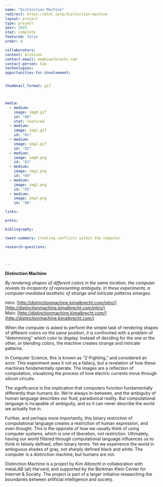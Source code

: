 ```yaml
---
name: "Distinction Machine"
redirect: https://mlml.io/p/distinction-machine
layout: project
type: project
year: 2019
stat: complete
featured: false
order: 8

collaborators:
context: Archives
contact-email: me@kimalbrecht.com
contact-person: kim
technologies: 
opportunities-for-involvement:


thumbnail_format: gif



media:
  - medium:
    image: img0.gif
    id: "00"
    stat: featured
  - medium:
    image: img1.gif
    id: "01"
  - medium:
    image: img2.gif
    id: "02"
  - medium:
    image: img0.png
    id: "03"
  - medium:
    image: img1.png
    id: "04"
  - medium:
    image: img2.png
    id: "05"
  - medium:
    image: img3.png
    id: "06"

links:

press:

bibliography:

tweet-summary: Creating conflicts within the computer

research-questions:



---
```

**Distinction Machine**

*By rendering shapes of different colors in the same location, the computer reveals its incapacity of representing ambiguity. In these experiments, a computer-mediated aesthetic of strange and intricate patterns emerges.*

Intro: [http://distinctionmachine.kimalbrecht.com/intro/](http://distinctionmachine.kimalbrecht.com/intro/) <br />
Main: [http://distinctionmachine.kimalbrecht.com/](http://distinctionmachine.kimalbrecht.com/)

When the computer is asked to perform the simple task of rendering shapes of different colors on the same position, it is confronted with a problem of “determining” which color to display. Instead of deciding for the one or the other, or blending colors, the machine creates strange and intricate patterns.

In Computer Science, this is known as “Z-Fighting,” and considered an error. This experiment sees it not as a fallacy, but a revelation of how these machines fundamentally operate. The images are a reflection of computation, visualizing the process of how electric currents move through silicon circuits.

The significance is the implication that computers function fundamentally differently than humans do. We’re always in-between, and the ambiguity of human language describes our fluid, paradoxical reality. But computational language is incapable of ambiguity, and so it can never describe the world we actually live in.

Further, and perhaps more importantly, this binary restriction of computational language creates a restriction of human expression, and even thought. This is the opposite of how we usually think of using computer systems, which is one of liberation, not restriction. Ultimately, having our world filtered through computational language influences us to think in falsely defined, often binary terms. Yet we experience the world in ambiguous shades of gray, not sharply defined black and white. The computer is a distinction machine, but humans are not.


Distinction Machine is a project by Kim Albrecht in collaboration with metaLAB (at) Harvard, and supported by the Berkman Klein Center for Internet & Society. The project is part of a larger initiative researching the boundaries between artificial intelligence and society.



